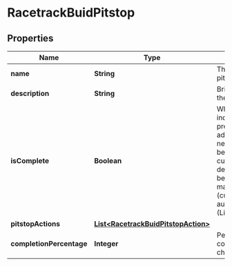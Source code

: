 

# RacetrackBuidPitstop


## Properties

| Name | Type | Description | Notes |
|------------ | ------------- | ------------- | -------------|
|**name** | **String** | The name of the pitstop (onboard | implement | use | engage | adopt | optimize) |  |
|**description** | **String** | Brief description of the pitstop |  |
|**isComplete** | **Boolean** | When set to true it indicates that the pre-requisites for advancing to the next pitstop have been met by the customer. This determination may be done through manual input (customer) or automated (LifecycleJourney). |  |
|**pitstopActions** | [**List&lt;RacetrackBuidPitstopAction&gt;**](RacetrackBuidPitstopAction.md) |  |  |
|**completionPercentage** | **Integer** | Percentage completed checklist actions. |  [optional] |



